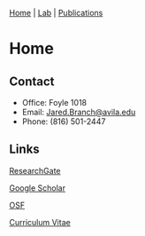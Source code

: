 [Home](https://jaredbranch.github.io/) | [Lab](https://jaredbranch.github.io/lab) | [Publications](https://jaredbranch.github.io/research) 

# Home
  
## Contact

* Office: Foyle 1018
* Email: [Jared.Branch@avila.edu](mailto:Jared.Branch@avila.edu)
* Phone: (816) 501-2447

## Links
[ResearchGate](https://www.researchgate.net/profile/Jared_Branch)

[Google Scholar](https://scholar.google.com/citations?user=HnuYVnsAAAAJ&hl=en)

[OSF](https://osf.io/3b7eg/)

[Curriculum Vitae](https://drive.google.com/file/d/1Q0JiuC8dcB6SHJw_LV9OQMuo799ARIL_/view?usp=sharing)

